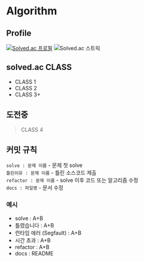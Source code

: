 # Algorithm

## Profile
[![Solved.ac 프로필](http://mazassumnida.wtf/api/v2/generate_badge?boj=mhw0502)](https://solved.ac/mhw0502)
![Solved.ac 스트릭](http://mazandi.herokuapp.com/api?handle=mhw0502&theme=warm)

## solved.ac CLASS

- CLASS 1  
- CLASS 2
- CLASS 3+
  
## 도전중

> CLASS 4

## 커밋 규칙

`solve : 문제 이름` - 문제 첫 solve  
`틀린이유 : 문제 이름` - 틀린 소스코드 제출  
`refactor : 문제 이름` - solve 이후 코드 또는 알고리즘 수정  
`docs : 파일명` - 문서 수정

### 예시

-   solve : A+B
-   틀렸습니다 : A+B
-   런타임 에러 (Segfault) : A+B
-   시간 초과 : A+B
-   refactor : A+B
-   docs : README
